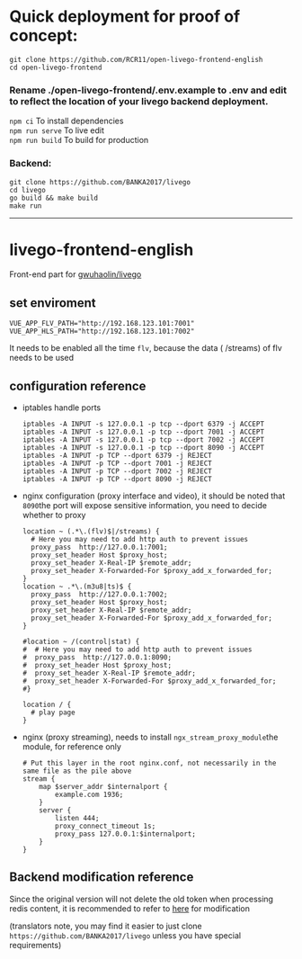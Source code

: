 # Quick deployment for proof of concept:<br>
`git clone https://github.com/RCR11/open-livego-frontend-english`<br>
`cd open-livego-frontend`
### Rename ./open-livego-frontend/.env.example to .env and edit to reflect the location of your livego backend deployment.
`npm ci` To install dependencies<br>
`npm run serve` To live edit<br>
`npm run build` To build for production<br>

### Backend:

`git clone https://github.com/BANKA2017/livego`<br>
`cd livego`<br>
`go build && make build`<br>
`make run`


____________
# livego-frontend-english

Front-end part for [gwuhaolin/livego](https://github.com/gwuhaolin/livego)

## set enviroment

```dotenv
VUE_APP_FLV_PATH="http://192.168.123.101:7001"
VUE_APP_HLS_PATH="http://192.168.123.101:7002"
```

It needs to be enabled all the time `flv`, because the data ( /streams) of flv needs to be used

## configuration reference

- iptables handle ports

    ```shell
    iptables -A INPUT -s 127.0.0.1 -p tcp --dport 6379 -j ACCEPT
    iptables -A INPUT -s 127.0.0.1 -p tcp --dport 7001 -j ACCEPT
    iptables -A INPUT -s 127.0.0.1 -p tcp --dport 7002 -j ACCEPT
    iptables -A INPUT -s 127.0.0.1 -p tcp --dport 8090 -j ACCEPT
    iptables -A INPUT -p TCP --dport 6379 -j REJECT
    iptables -A INPUT -p TCP --dport 7001 -j REJECT
    iptables -A INPUT -p TCP --dport 7002 -j REJECT
    iptables -A INPUT -p TCP --dport 8090 -j REJECT
    ```
  
- nginx configuration (proxy interface and video), it should be noted that `8090`the port will expose sensitive information, you need to decide whether to proxy

    ```editorconfig
    location ~ (.*\.(flv)$|/streams) {
      # Here you may need to add http auth to prevent issues
      proxy_pass  http://127.0.0.1:7001;
      proxy_set_header Host $proxy_host;
      proxy_set_header X-Real-IP $remote_addr;
      proxy_set_header X-Forwarded-For $proxy_add_x_forwarded_for;
    }
    location ~ .*\.(m3u8|ts)$ {
      proxy_pass  http://127.0.0.1:7002;
      proxy_set_header Host $proxy_host;
      proxy_set_header X-Real-IP $remote_addr;
      proxy_set_header X-Forwarded-For $proxy_add_x_forwarded_for;
    }
    
    #location ~ /(control|stat) {
    #  # Here you may need to add http auth to prevent issues
    #  proxy_pass  http://127.0.0.1:8090;
    #  proxy_set_header Host $proxy_host;
    #  proxy_set_header X-Real-IP $remote_addr;
    #  proxy_set_header X-Forwarded-For $proxy_add_x_forwarded_for;
    #}
    
    location / {
      # play page
    }
    ``` 

- nginx (proxy streaming), needs to install `ngx_stream_proxy_module`the module, for reference only

    ```editorconfig
    # Put this layer in the root nginx.conf, not necessarily in the same file as the pile above
    stream {
        map $server_addr $internalport {
            example.com 1936;
        }
        server {
            listen 444;
            proxy_connect_timeout 1s;
            proxy_pass 127.0.0.1:$internalport;
        }
    }
    ```

## Backend modification reference

Since the original version will not delete the old token when processing redis content, it is recommended to refer to [here](https://github.com/BANKA2017/livego/commit/3aedd0e6a6a3a04dfd6d6e930d558afb8c7549de) for modification

(translators note, you may find it easier to just clone `https://github.com/BANKA2017/livego` unless you have special requirements)
